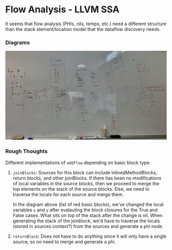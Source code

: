 # Flow Analysis - LLVM SSA

It seems that flow analysis (PHIs, nils, temps, etc.) need a different structure than the stack element/location model that the dataflow discovery needs.

### Diagrams
![Flow Analysis Image](./images/flow_analysis.jpg)

### Rough Thoughts 

Different implementations of `addFlow` depending on basic block type:
1. `joinBlocks`: Sources for this block can include inlinedMethodBlocks, return blocks, and other joinBlocks. If there has been no modifications of local variables in the source blocks, then we proceed to merge the top elements on the stack of the source blocks. Else, we need to traverse the locals for each source and merge them.   

    In the diagram above (list of red basic blocks), we've changed the local variables `x` and `y` after evalauting the block closures for the True and False cases. What sits on top of the stack after the change is nil. When generating the stack of the joinblock, we'd have to traverse the locals (stored in sources context?) from the sources and generate a phi node.   

2. `returnBlock`: Does not have to do anything since it will only have a single source, so no need to merge and generate a phi. 

